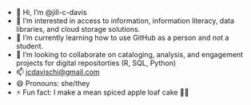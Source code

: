- 👋 Hi, I’m @jill-c-davis
- 👀 I’m interested in access to information, information literacy, data libraries, and cloud storage solutions.
- 🌱 I’m currently learning how to use GitHub as a person and not a student.
- 💞️ I’m looking to collaborate on cataloging, analysis, and engagement projects for digital repositorties (R, SQL, Python)
- 📫 jcdavischi@gmail.com
- 😄 Pronouns: she/they
- ⚡ Fun fact: I make a mean spiced apple loaf cake 🍎🍴 

<!---
jill-c-davis/jill-c-davis is a ✨ special ✨ repository because its `README.md` (this file) appears on your GitHub profile.
You can click the Preview link to take a look at your changes.
--->
